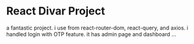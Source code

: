# React Divar Project

a fantastic project. i use from react-router-dom, react-query, and axios. i handled login with OTP feature. it has admin page and dashboard ...
